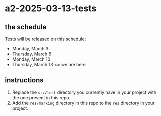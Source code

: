 # a2-2025-03-13-tests

## the schedule
Tests will be released on this schedule:
- Monday, March 3
- Thursday, March 6
- Monday, March 10
- Thursday, March 13 <= we are here

## instructions

1. Replace the `src/test` directory you currently have in your project with the one present in this repo.
2. Add the `res/marking` directory in this repo to the `res` directory in your project.
